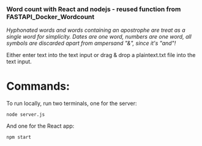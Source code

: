 ### **Word count with React and nodejs - reused function from FASTAPI_Docker_Wordcount**

_Hyphonated words and words containing an apostrophe are treat as a single word for simplicity._
_Dates are one word, numbers are one word, all symbols are discarded apart from ampersand "&", since it's "and"!_

Either enter text into the text input or drag & drop a plaintext.txt file into the text input.

# Commands:
To run locally, run two terminals, one for the server:
```
node server.js
```

And one for the React app:
```
npm start
```

